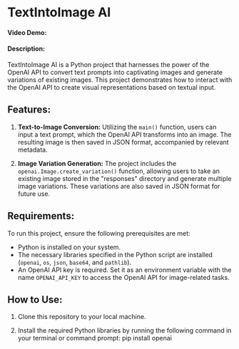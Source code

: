 # TextIntoImage AI
#### Video Demo:  <URL HERE>
#### Description:
TextIntoImage AI is a Python project that harnesses the power of the OpenAI API to convert text prompts into captivating images and generate variations of existing images. This project demonstrates how to interact with the OpenAI API to create visual representations based on textual input.

## Features:

1. **Text-to-Image Conversion:** Utilizing the `main()` function, users can input a text prompt, which the OpenAI API transforms into an image. The resulting image is then saved in JSON format, accompanied by relevant metadata.

2. **Image Variation Generation:** The project includes the `openai.Image.create_variation()` function, allowing users to take an existing image stored in the "responses" directory and generate multiple image variations. These variations are also saved in JSON format for future use.

## Requirements:

To run this project, ensure the following prerequisites are met:

- Python is installed on your system.
- The necessary libraries specified in the Python script are installed (`openai`, `os`, `json`, `base64`, and `pathlib`).
- An OpenAI API key is required. Set it as an environment variable with the name `OPENAI_API_KEY` to access the OpenAI API for image-related tasks.

## How to Use:

1. Clone this repository to your local machine.

2. Install the required Python libraries by running the following command in your terminal or command prompt:  pip install openai
